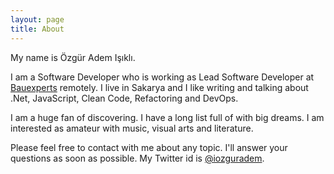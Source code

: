 ```yaml
---
layout: page
title: About
---
```


My name is Özgür Adem Işıklı.

I am a Software Developer who is working as Lead Software Developer at <a href="https://www.bauexperts.de/" target="_blank">Bauexperts</a> remotely. I live in Sakarya and I like writing and talking about .Net, JavaScript, Clean Code, Refactoring and DevOps. 

I am a huge fan of discovering. I have a long list full of with big dreams. I am interested as amateur with music, visual arts and literature.

Please feel free to contact with me about any topic. I'll answer your questions as soon as possible. My Twitter id is <a href="http://twitter.com/iozguradem" target="_blank">@iozguradem</a>.

<div>
    <a class="github" target="_blank" href="http://github.com/ozziest"></a>
    <a class="twitter" target="_blank" href="http://twitter.com/iozguradem"></a>
    <a class="linkedin" target="_blank" href="http://tr.linkedin.com/in/ozguradem/"></a>
</div>

<br /><br />
